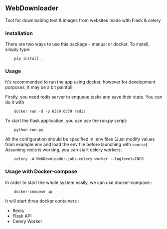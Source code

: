 ## WebDownloader

Tool for downloading text & images from websites made with Flask & celery

### Installation

There are two ways to use this package - manual or docker. To install, simply type:

```
    pip install .
```

### Usage

It's recommended to run the app using docker, however for development purposes, it may be a bit painfull.

Firstly, you need redis server to enqueue tasks and save their state. You can do it with
```
    docker run -d -p 6379:6379 redis
```

To start the flask application, you can use the run.py script:

```
    python run.py
```

All the configuration should be specified in .env files (Just modify values from example.env and load the env file before launching with ```source```).
Assuming redis is working, you can start celery workers:

```
    celery -A WebDownloader.jobs.celery worker --loglevel=INFO
```

### Usage with Docker-compose

In order to start the whole system easily, we can use docker-compose :
```
    docker-compose up
```

It will start three docker containers :

- Redis
- Flask API
- Celery Worker
